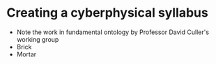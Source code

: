 # Creating a cyberphysical syllabus
- Note the work in fundamental ontology by Professor David Culler's working group
- Brick
- Mortar
